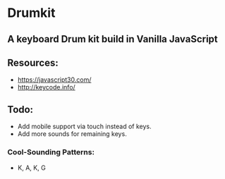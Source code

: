 # Drumkit

## A keyboard Drum kit build in Vanilla JavaScript

## Resources:
- https://javascript30.com/
- http://keycode.info/

## Todo:
- Add mobile support via touch instead of keys.
- Add more sounds for remaining keys.

### Cool-Sounding Patterns:
- K, A, K, G